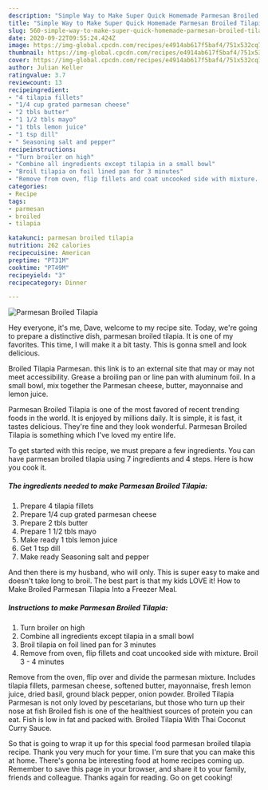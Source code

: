```yaml
---
description: "Simple Way to Make Super Quick Homemade Parmesan Broiled Tilapia"
title: "Simple Way to Make Super Quick Homemade Parmesan Broiled Tilapia"
slug: 560-simple-way-to-make-super-quick-homemade-parmesan-broiled-tilapia
date: 2020-09-22T09:55:24.424Z
image: https://img-global.cpcdn.com/recipes/e4914ab617f5baf4/751x532cq70/parmesan-broiled-tilapia-recipe-main-photo.jpg
thumbnail: https://img-global.cpcdn.com/recipes/e4914ab617f5baf4/751x532cq70/parmesan-broiled-tilapia-recipe-main-photo.jpg
cover: https://img-global.cpcdn.com/recipes/e4914ab617f5baf4/751x532cq70/parmesan-broiled-tilapia-recipe-main-photo.jpg
author: Julian Keller
ratingvalue: 3.7
reviewcount: 13
recipeingredient:
- "4 tilapia fillets"
- "1/4 cup grated parmesan cheese"
- "2 tbls butter"
- "1 1/2 tbls mayo"
- "1 tbls lemon juice"
- "1 tsp dill"
- " Seasoning salt and pepper"
recipeinstructions:
- "Turn broiler on high"
- "Combine all ingredients except tilapia in a small bowl"
- "Broil tilapia on foil lined pan for 3 minutes"
- "Remove from oven, flip fillets and coat uncooked side with mixture. Broil 3 - 4 minutes"
categories:
- Recipe
tags:
- parmesan
- broiled
- tilapia

katakunci: parmesan broiled tilapia 
nutrition: 262 calories
recipecuisine: American
preptime: "PT31M"
cooktime: "PT49M"
recipeyield: "3"
recipecategory: Dinner

---
```



![Parmesan Broiled Tilapia](https://img-global.cpcdn.com/recipes/e4914ab617f5baf4/751x532cq70/parmesan-broiled-tilapia-recipe-main-photo.jpg)

Hey everyone, it's me, Dave, welcome to my recipe site. Today, we're going to prepare a distinctive dish, parmesan broiled tilapia. It is one of my favorites. This time, I will make it a bit tasty. This is gonna smell and look delicious.

Broiled Tilapia Parmesan. this link is to an external site that may or may not meet accessibility. Grease a broiling pan or line pan with aluminum foil. In a small bowl, mix together the Parmesan cheese, butter, mayonnaise and lemon juice.

Parmesan Broiled Tilapia is one of the most favored of recent trending foods in the world. It is enjoyed by millions daily. It is simple, it is fast, it tastes delicious. They're fine and they look wonderful. Parmesan Broiled Tilapia is something which I've loved my entire life.


To get started with this recipe, we must prepare a few ingredients. You can have parmesan broiled tilapia using 7 ingredients and 4 steps. Here is how you cook it.

<!--inarticleads1-->

##### The ingredients needed to make Parmesan Broiled Tilapia:

1. Prepare 4 tilapia fillets
1. Prepare 1/4 cup grated parmesan cheese
1. Prepare 2 tbls butter
1. Prepare 1 1/2 tbls mayo
1. Make ready 1 tbls lemon juice
1. Get 1 tsp dill
1. Make ready  Seasoning salt and pepper


And then there is my husband, who will only. This is super easy to make and doesn&#39;t take long to broil. The best part is that my kids LOVE it! How to Make Broiled Parmesan Tilapia Into a Freezer Meal. 

<!--inarticleads2-->

##### Instructions to make Parmesan Broiled Tilapia:

1. Turn broiler on high
1. Combine all ingredients except tilapia in a small bowl
1. Broil tilapia on foil lined pan for 3 minutes
1. Remove from oven, flip fillets and coat uncooked side with mixture. Broil 3 - 4 minutes


Remove from the oven, flip over and divide the parmesan mixture. Includes tilapia fillets, parmesan cheese, softened butter, mayonnaise, fresh lemon juice, dried basil, ground black pepper, onion powder. Broiled Tilapia Parmesan is not only loved by pescetarians, but those who turn up their nose at fish Broiled fish is one of the healthiest sources of protein you can eat. Fish is low in fat and packed with. Broiled Tilapia With Thai Coconut Curry Sauce. 

So that is going to wrap it up for this special food parmesan broiled tilapia recipe. Thank you very much for your time. I'm sure that you can make this at home. There's gonna be interesting food at home recipes coming up. Remember to save this page in your browser, and share it to your family, friends and colleague. Thanks again for reading. Go on get cooking!
